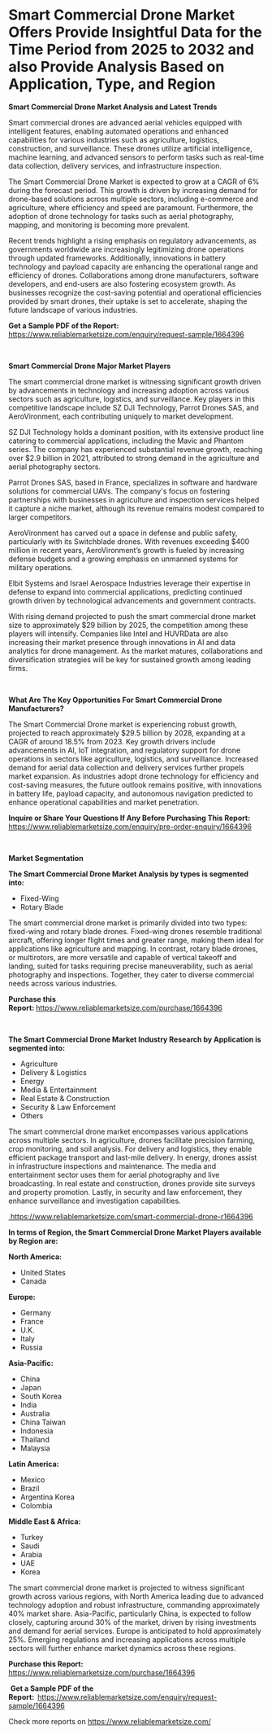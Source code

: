 <p><h1>Smart Commercial Drone Market Offers Provide Insightful Data for the Time Period from 2025 to 2032 and also Provide Analysis Based on Application, Type, and Region</h1></p><p><strong>Smart Commercial Drone Market Analysis and Latest Trends</strong></p>
<p><p>Smart commercial drones are advanced aerial vehicles equipped with intelligent features, enabling automated operations and enhanced capabilities for various industries such as agriculture, logistics, construction, and surveillance. These drones utilize artificial intelligence, machine learning, and advanced sensors to perform tasks such as real-time data collection, delivery services, and infrastructure inspection.</p><p>The Smart Commercial Drone Market is expected to grow at a CAGR of 6% during the forecast period. This growth is driven by increasing demand for drone-based solutions across multiple sectors, including e-commerce and agriculture, where efficiency and speed are paramount. Furthermore, the adoption of drone technology for tasks such as aerial photography, mapping, and monitoring is becoming more prevalent.</p><p>Recent trends highlight a rising emphasis on regulatory advancements, as governments worldwide are increasingly legitimizing drone operations through updated frameworks. Additionally, innovations in battery technology and payload capacity are enhancing the operational range and efficiency of drones. Collaborations among drone manufacturers, software developers, and end-users are also fostering ecosystem growth. As businesses recognize the cost-saving potential and operational efficiencies provided by smart drones, their uptake is set to accelerate, shaping the future landscape of various industries.</p></p>
<p><strong>Get a Sample PDF of the Report:&nbsp;</strong> <a href="https://www.reliablemarketsize.com/enquiry/request-sample/1664396?utm_campaign=2941&utm_medium=2&utm_source=Github&utm_content=ia&utm_term=23032025&utm_id=smart-commercial-drone">https://www.reliablemarketsize.com/enquiry/request-sample/1664396</a></p>
<p>&nbsp;</p>
<p><strong>Smart Commercial Drone Major Market Players</strong></p>
<p><p>The smart commercial drone market is witnessing significant growth driven by advancements in technology and increasing adoption across various sectors such as agriculture, logistics, and surveillance. Key players in this competitive landscape include SZ DJI Technology, Parrot Drones SAS, and AeroVironment, each contributing uniquely to market development.</p><p>SZ DJI Technology holds a dominant position, with its extensive product line catering to commercial applications, including the Mavic and Phantom series. The company has experienced substantial revenue growth, reaching over $2.9 billion in 2021, attributed to strong demand in the agriculture and aerial photography sectors.</p><p>Parrot Drones SAS, based in France, specializes in software and hardware solutions for commercial UAVs. The company's focus on fostering partnerships with businesses in agriculture and inspection services helped it capture a niche market, although its revenue remains modest compared to larger competitors.</p><p>AeroVironment has carved out a space in defense and public safety, particularly with its Switchblade drones. With revenues exceeding $400 million in recent years, AeroVironment’s growth is fueled by increasing defense budgets and a growing emphasis on unmanned systems for military operations.</p><p>Elbit Systems and Israel Aerospace Industries leverage their expertise in defense to expand into commercial applications, predicting continued growth driven by technological advancements and government contracts. </p><p>With rising demand projected to push the smart commercial drone market size to approximately $29 billion by 2025, the competition among these players will intensify. Companies like Intel and HUVRData are also increasing their market presence through innovations in AI and data analytics for drone management. As the market matures, collaborations and diversification strategies will be key for sustained growth among leading firms.</p></p>
<p>&nbsp;</p>
<p><strong>What Are The Key Opportunities For Smart Commercial Drone Manufacturers?</strong></p>
<p><p>The Smart Commercial Drone market is experiencing robust growth, projected to reach approximately $29.5 billion by 2028, expanding at a CAGR of around 18.5% from 2023. Key growth drivers include advancements in AI, IoT integration, and regulatory support for drone operations in sectors like agriculture, logistics, and surveillance. Increased demand for aerial data collection and delivery services further propels market expansion. As industries adopt drone technology for efficiency and cost-saving measures, the future outlook remains positive, with innovations in battery life, payload capacity, and autonomous navigation predicted to enhance operational capabilities and market penetration.</p></p>
<p><strong>Inquire or Share Your Questions If Any Before Purchasing This Report:</strong> <a href="https://www.reliablemarketsize.com/enquiry/pre-order-enquiry/1664396?utm_campaign=2941&utm_medium=2&utm_source=Github&utm_content=ia&utm_term=23032025&utm_id=smart-commercial-drone">https://www.reliablemarketsize.com/enquiry/pre-order-enquiry/1664396</a></p>
<p>&nbsp;</p>
<p><strong>Market Segmentation</strong></p>
<p><strong>The Smart Commercial Drone Market Analysis by types is segmented into:</strong></p>
<p><ul><li>Fixed-Wing</li><li>Rotary Blade</li></ul></p>
<p><p>The smart commercial drone market is primarily divided into two types: fixed-wing and rotary blade drones. Fixed-wing drones resemble traditional aircraft, offering longer flight times and greater range, making them ideal for applications like agriculture and mapping. In contrast, rotary blade drones, or multirotors, are more versatile and capable of vertical takeoff and landing, suited for tasks requiring precise maneuverability, such as aerial photography and inspections. Together, they cater to diverse commercial needs across various industries.</p></p>
<p><strong>Purchase this Report:&nbsp;</strong><a href="https://www.reliablemarketsize.com/purchase/1664396?utm_campaign=2941&utm_medium=2&utm_source=Github&utm_content=ia&utm_term=23032025&utm_id=smart-commercial-drone">https://www.reliablemarketsize.com/purchase/1664396</a></p>
<p>&nbsp;</p>
<p><strong>The Smart Commercial Drone Market Industry Research by Application is segmented into:</strong></p>
<p><ul><li>Agriculture</li><li>Delivery & Logistics</li><li>Energy</li><li>Media & Entertainment</li><li>Real Estate & Construction</li><li>Security & Law Enforcement</li><li>Others</li></ul></p>
<p><p>The smart commercial drone market encompasses various applications across multiple sectors. In agriculture, drones facilitate precision farming, crop monitoring, and soil analysis. For delivery and logistics, they enable efficient package transport and last-mile delivery. In energy, drones assist in infrastructure inspections and maintenance. The media and entertainment sector uses them for aerial photography and live broadcasting. In real estate and construction, drones provide site surveys and property promotion. Lastly, in security and law enforcement, they enhance surveillance and investigation capabilities.</p></p>
<p><a href="https://www.reliablemarketsize.com/smart-commercial-drone-r1664396?utm_campaign=2941&utm_medium=2&utm_source=Github&utm_content=ia&utm_term=23032025&utm_id=smart-commercial-drone">&nbsp;https://www.reliablemarketsize.com/smart-commercial-drone-r1664396</a></p>
<p><strong>In terms of Region, the Smart Commercial Drone Market Players available by Region are:</strong></p>
<p>
    <p> <strong> North America: </strong>
        <ul>
            <li>United States</li>
            <li>Canada</li>
        </ul>
        </p> 
    <p> <strong> Europe: </strong>
        <ul>
            <li>Germany</li>
            <li>France</li>
            <li>U.K.</li>
            <li>Italy</li>
            <li>Russia</li>
        </ul>
        </p> 
    <p> <strong> Asia-Pacific: </strong>
        <ul>
            <li>China</li>
            <li>Japan</li>
            <li>South Korea</li>
            <li>India</li>
            <li>Australia</li>
            <li>China Taiwan</li>
            <li>Indonesia</li>
            <li>Thailand</li>
            <li>Malaysia</li>
        </ul>
        </p> 
    <p> <strong> Latin America: </strong>
        <ul>
            <li>Mexico</li>
            <li>Brazil</li>
            <li>Argentina Korea</li>
            <li>Colombia</li>
        </ul>
        </p> 
    <p> <strong> Middle East & Africa: </strong>
        <ul>
            <li>Turkey</li>
            <li>Saudi</li>
            <li>Arabia</li>
            <li>UAE</li>
            <li>Korea</li>
        </ul>
    </p>
    </p>
<p><p>The smart commercial drone market is projected to witness significant growth across various regions, with North America leading due to advanced technology adoption and robust infrastructure, commanding approximately 40% market share. Asia-Pacific, particularly China, is expected to follow closely, capturing around 30% of the market, driven by rising investments and demand for aerial services. Europe is anticipated to hold approximately 25%. Emerging regulations and increasing applications across multiple sectors will further enhance market dynamics across these regions.</p></p>
<p><strong>Purchase this Report: </strong><a href="https://www.reliablemarketsize.com/purchase/1664396?utm_campaign=2941&utm_medium=2&utm_source=Github&utm_content=ia&utm_term=23032025&utm_id=smart-commercial-drone">https://www.reliablemarketsize.com/purchase/1664396</a></p>
<p>&nbsp;<strong>Get a Sample PDF of the Report:&nbsp;&nbsp;</strong><a href="https://www.reliablemarketsize.com/enquiry/request-sample/1664396?utm_campaign=2941&utm_medium=2&utm_source=Github&utm_content=ia&utm_term=23032025&utm_id=smart-commercial-drone">https://www.reliablemarketsize.com/enquiry/request-sample/1664396</a></p>
<p><strong></strong></p>
<p>Check more reports on <a href="https://www.reliablemarketsize.com/?utm_campaign=2941&utm_medium=2&utm_source=Github&utm_content=ia&utm_term=23032025&utm_id=smart-commercial-drone">https://www.reliablemarketsize.com/</a></p>